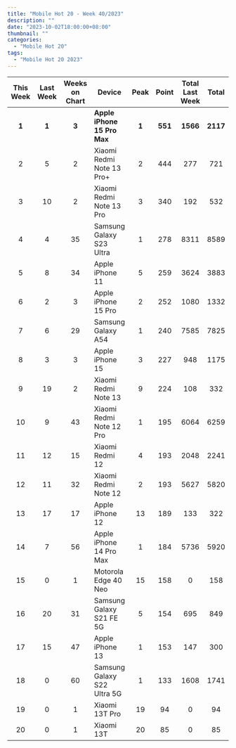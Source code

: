 ```yaml
---
title: "Mobile Hot 20 - Week 40/2023"
description: ""
date: "2023-10-02T18:00:00+08:00"
thumbnail: ""
categories:
  - "Mobile Hot 20"
tags:
  - "Mobile Hot 20 2023"
---
```

<!--more-->
|This Week|Last Week|Weeks on Chart|Device|Peak|Point|Total Last Week|Total|
|:---:|:---:|:---:|---|:---:|:---:|:---:|:---:|
|**1**|**1**|**3**|**Apple iPhone 15 Pro Max**|**1**|**551**|**1566**|**2117**|
|2|5|2|Xiaomi Redmi Note 13 Pro+|2|444|277|721|
|3|10|2|Xiaomi Redmi Note 13 Pro|3|340|192|532|
|4|4|35|Samsung Galaxy S23 Ultra|1|278|8311|8589|
|5|8|34|Apple iPhone 11|5|259|3624|3883|
|6|2|3|Apple iPhone 15 Pro|2|252|1080|1332|
|7|6|29|Samsung Galaxy A54|1|240|7585|7825|
|8|3|3|Apple iPhone 15|3|227|948|1175|
|9|19|2|Xiaomi Redmi Note 13|9|224|108|332|
|10|9|43|Xiaomi Redmi Note 12 Pro|1|195|6064|6259|
|11|12|15|Xiaomi Redmi 12|4|193|2048|2241|
|12|11|32|Xiaomi Redmi Note 12|2|193|5627|5820|
|13|17|17|Apple iPhone 12|13|189|133|322|
|14|7|56|Apple iPhone 14 Pro Max|1|184|5736|5920|
|15|0|1|Motorola Edge 40 Neo|15|158|0|158|
|16|20|31|Samsung Galaxy S21 FE 5G|5|154|695|849|
|17|15|47|Apple iPhone 13|1|153|147|300|
|18|0|60|Samsung Galaxy S22 Ultra 5G|1|133|1608|1741|
|19|0|1|Xiaomi 13T Pro|19|94|0|94|
|20|0|1|Xiaomi 13T|20|85|0|85|
